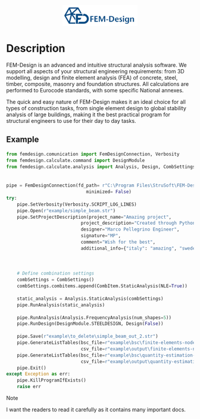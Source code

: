 

<a href="https://strusoft.com/software/3d-structural-analysis-software-fem-design/" target="_blank">
    <p align="center">
        <img src="assets/FD_logo.png" alt="isolated" width="200" style="centre"/>
    </p>
</a>

# Description

FEM-Design is an advanced and intuitive structural analysis software. We support all aspects of your structural engineering requirements: from 3D modelling, design and finite element analysis (FEA) of concrete, steel, timber, composite, masonry and foundation structures. All calculations are performed to Eurocode standards, with some specific National annexes.

The quick and easy nature of FEM-Design makes it an ideal choice for all types of construction tasks, from single element design to global stability analysis of large buildings, making it the best practical program for structural engineers to use for their day to day tasks.

## Example

```python
from femdesign.comunication import FemDesignConnection, Verbosity
from femdesign.calculate.command import DesignModule
from femdesign.calculate.analysis import Analysis, Design, CombSettings, CombItem


pipe = FemDesignConnection(fd_path= r"C:\Program Files\StruSoft\FEM-Design 23\fd3dstruct.exe",
                              minimized= False)
try:
    pipe.SetVerbosity(Verbosity.SCRIPT_LOG_LINES)
    pipe.Open(r"example/simple_beam.str")
    pipe.SetProjectDescription(project_name="Amazing project",
                            project_description="Created through Python",
                            designer="Marco Pellegrino Engineer",
                            signature="MP",
                            comment="Wish for the best",
                            additional_info={"italy": "amazing", "sweden": "amazing_too"})



    # Define combination settings
    combSettings = CombSettings()
    combSettings.combitems.append(CombItem.StaticAnalysis(NLE=True))

    static_analysis = Analysis.StaticAnalysis(combSettings)
    pipe.RunAnalysis(static_analysis)

    pipe.RunAnalysis(Analysis.FrequencyAnalysis(num_shapes=5))
    pipe.RunDesign(DesignModule.STEELDESIGN, Design(False))

    pipe.Save(r"example\to_delete\simple_beam_out_2.str")
    pipe.GenerateListTables(bsc_file=r"example\bsc\finite-elements-nodes.bsc",
                            csv_file=r"example\output\finite-elements-nodes.csv")
    pipe.GenerateListTables(bsc_file=r"example\bsc\quantity-estimation-steel.bsc",
                            csv_file=r"example\output\quantity-estimation-steel.csv")
    pipe.Exit()
except Exception as err:
    pipe.KillProgramIfExists()
    raise err
```

> [!NOTE]
> I want the readers to read it carefully as it contains many important docs.